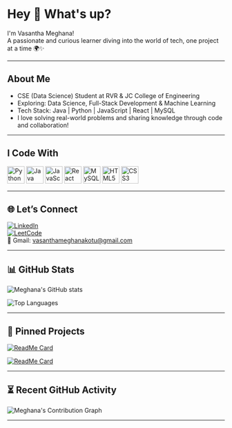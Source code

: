 # Hey 👋 What's up?

I'm Vasantha Meghana!  
A passionate and curious learner diving into the world of tech, one project at a time 🌍✨

---

## About Me

- CSE (Data Science) Student at RVR & JC College of Engineering  
- Exploring: Data Science, Full-Stack Development & Machine Learning  
- Tech Stack:  Java | Python | JavaScript | React | MySQL 
- I love solving real-world problems and sharing knowledge through code and collaboration!

---

## I Code With
<p align="left">
  <img src="https://cdn.jsdelivr.net/gh/devicons/devicon/icons/python/python-original.svg" height="40" alt="Python" />
  <img src="https://cdn.jsdelivr.net/gh/devicons/devicon/icons/java/java-original.svg" height="40" alt="Java" />
  <img src="https://cdn.jsdelivr.net/gh/devicons/devicon/icons/javascript/javascript-original.svg" height="40" alt="JavaScript" />
  <img src="https://cdn.jsdelivr.net/gh/devicons/devicon/icons/react/react-original.svg" height="40" alt="React" />
  <img src="https://cdn.jsdelivr.net/gh/devicons/devicon/icons/mysql/mysql-original.svg" height="40" alt="MySQL" />
  <img src="https://cdn.jsdelivr.net/gh/devicons/devicon/icons/html5/html5-original.svg" height="40" alt="HTML5" />
  <img src="https://cdn.jsdelivr.net/gh/devicons/devicon/icons/css3/css3-original.svg" height="40" alt="CSS3" />
</p>

---

## 🌐 Let’s Connect

[![LinkedIn](https://img.shields.io/badge/-LinkedIn-blue?style=flat-square&logo=Linkedin&logoColor=white)](https://www.linkedin.com/in/vasantha-meghana-kotu-82b249291/)  
[![LeetCode](https://img.shields.io/badge/-LeetCode-FFA116?style=flat-square&logo=leetcode&logoColor=white)](https://leetcode.com/u/Vasantha_Meghana/)  
📩 Gmail: vasanthameghanakotu@gmail.com

---

## 📊 GitHub Stats

![Meghana's GitHub stats](https://github-readme-stats.vercel.app/api?username=Vasantha-Meghana&show_icons=true&theme=tokyonight&hide_title=true)

![Top Languages](https://github-readme-stats.vercel.app/api/top-langs/?username=Vasantha-Meghana&layout=compact&theme=tokyonight)

---

## 📌 Pinned Projects

[![ReadMe Card](https://github-readme-stats.vercel.app/api/pin/?username=Vasantha-Meghana&repo=travel-bucket&theme=tokyonight)](https://github.com/Vasantha-Meghana/travel-bucket)

[![ReadMe Card](https://github-readme-stats.vercel.app/api/pin/?username=Vasantha-Meghana&repo=diabetes-prediction&theme=tokyonight)](https://github.com/Vasantha-Meghana/diabetes-prediction)

---

## ⏳ Recent GitHub Activity

![Meghana's Contribution Graph](https://github-readme-activity-graph.cyclic.app/graph?username=Vasantha-Meghana&theme=react-dark)

---


<!--
**Vasantha-Meghana/Vasantha-Meghana** is a ✨ _special_ ✨ repository because its `README.md` (this file) appears on your GitHub profile.

Here are some ideas to get you started:

- 🔭 I’m currently working on ...
- 🌱 I’m currently learning ...
- 👯 I’m looking to collaborate on ...
- 🤔 I’m looking for help with ...
- 💬 Ask me about ...
- 📫 How to reach me: ...
- 😄 Pronouns: ...
- ⚡ Fun fact: ...
-->
